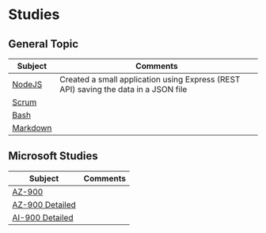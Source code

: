 # Studies

## General Topic

| Subject             | Comments                                                                            |
| ------------------- | ----------------------------------------------------------------------------------- |
| [NodeJS](nodejs.md) | Created a small application using Express (REST API) saving the data in a JSON file |
| [Scrum](scrum.md)   |                                                                                     |
| [Bash](bash.md)     |                                                                                     |
| [Markdown](markdown.md)     |                                                                                     |

## Microsoft Studies

| Subject                           | Comments |
| --------------------------------- | -------- |
| [AZ-900](ms-az-900.md)            |          |
| [AZ-900 Detailed](ms-az-900-d.md) |          |
| [AI-900 Detailed](ms-ai-900-d.md) |          |
